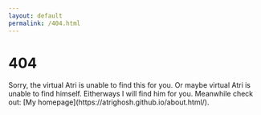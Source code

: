 ```yaml
---
layout: default
permalink: /404.html
---
```


<h1 class="center">
404
</h1>

<div class="center">
  Sorry, the virtual Atri is unable to find this for you. Or maybe virtual Atri is unable to find himself. Eitherways I will find him for you. Meanwhile check out: [My homepage](https://atrighosh.github.io/about.html/).
</div>
